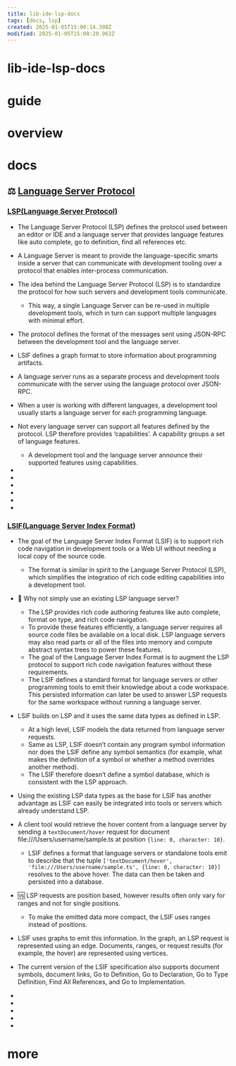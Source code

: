 ```yaml
---
title: lib-ide-lsp-docs
tags: [docs, lsp]
created: 2025-01-05T15:00:14.398Z
modified: 2025-01-05T15:00:20.963Z
---
```


# lib-ide-lsp-docs

# guide

# overview

# docs

## ⚖️ [Language Server Protocol](https://microsoft.github.io/language-server-protocol/)

### [LSP(Language Server Protocol)](https://microsoft.github.io/language-server-protocol/overviews/lsp/overview/)

- The Language Server Protocol (LSP) defines the protocol used between an editor or IDE and a language server that provides language features like auto complete, go to definition, find all references etc. 
- A Language Server is meant to provide the language-specific smarts inside a server that can communicate with development tooling over a protocol that enables inter-process communication.
- The idea behind the Language Server Protocol (LSP) is to standardize the protocol for how such servers and development tools communicate. 
  - This way, a single Language Server can be re-used in multiple development tools, which in turn can support multiple languages with minimal effort.
- The protocol defines the format of the messages sent using JSON-RPC between the development tool and the language server. 
- LSIF defines a graph format to store information about programming artifacts.

- A language server runs as a separate process and development tools communicate with the server using the language protocol over JSON-RPC.
- When a user is working with different languages, a development tool usually starts a language server for each programming language. 
- Not every language server can support all features defined by the protocol. LSP therefore provides ‘capabilities’. A capability groups a set of language features.
  - A development tool and the language server announce their supported features using capabilities. 

- 
- 
- 
- 
- 
- 

### [LSIF(Language Server Index Format)](https://microsoft.github.io/language-server-protocol/overviews/lsif/overview/)

- The goal of the Language Server Index Format (LSIF) is to support rich code navigation in development tools or a Web UI without needing a local copy of the source code.
  - The format is similar in spirit to the Language Server Protocol (LSP), which simplifies the integration of rich code editing capabilities into a development tool.

- 🤔 Why not simply use an existing LSP language server? 
  - The LSP provides rich code authoring features like auto complete, format on type, and rich code navigation. 
  - To provide these features efficiently, a language server requires all source code files be available on a local disk. LSP language servers may also read parts or all of the files into memory and compute abstract syntax trees to power these features. 
  - The goal of the Language Server Index Format is to augment the LSP protocol to support rich code navigation features without these requirements. 
  - The LSIF defines a standard format for language servers or other programming tools to emit their knowledge about a code workspace. This persisted information can later be used to answer LSP requests for the same workspace without running a language server.

- LSIF builds on LSP and it uses the same data types as defined in LSP. 
  - At a high level, LSIF models the data returned from language server requests. 
  - Same as LSP, LSIF doesn’t contain any program symbol information nor does the LSIF define any symbol semantics (for example, what makes the definition of a symbol or whether a method overrides another method). 
  - The LSIF therefore doesn’t define a symbol database, which is consistent with the LSP approach.

- Using the existing LSP data types as the base for LSIF has another advantage as LSIF can easily be integrated into tools or servers which already understand LSP.

- A client tool would retrieve the hover content from a language server by sending a `textDocument/hover` request for document file:///Users/username/sample.ts at position `{line: 0, character: 10}`.
  - LSIF defines a format that language servers or standalone tools emit to describe that the tuple `['textDocument/hover', 'file:///Users/username/sample.ts', {line: 0, character: 10}]` resolves to the above hover. The data can then be taken and persisted into a database.

- 🆚 LSP requests are position based, however results often only vary for ranges and not for single positions.
  - To make the emitted data more compact, the LSIF uses ranges instead of positions. 
- LSIF uses graphs to emit this information. In the graph, an LSP request is represented using an edge. Documents, ranges, or request results (for example, the hover) are represented using vertices.

- The current version of the LSIF specification also supports document symbols, document links, Go to Definition, Go to Declaration, Go to Type Definition, Find All References, and Go to Implementation.

- 
- 
- 
- 
- 

# more
